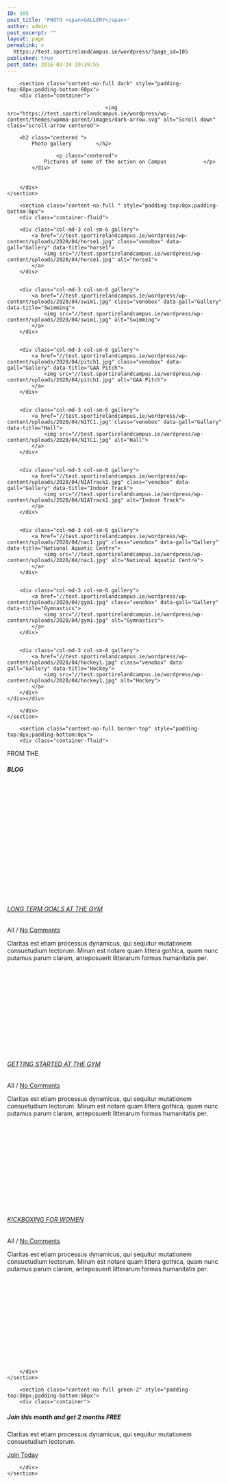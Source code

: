 ```yaml
---
ID: 105
post_title: 'PHOTO <span>GALLERY</span>'
author: admin
post_excerpt: ""
layout: page
permalink: >
  https://test.sportirelandcampus.ie/wordpress/?page_id=105
published: true
post_date: 2016-03-24 19:39:55
---
```


	    <section class="content-no-full dark" style="padding-top:60px;padding-bottom:60px">
	    <div class="container">
            
<div class="row">
	
<div class="col-md-8 col-md-push-2">
		<div class="">
		
									<img src="https://test.sportirelandcampus.ie/wordpress/wp-content/themes/wpmma-parent/images/dark-arrow.svg" alt="Scroll down" class="scroll-arrow centered">
					
        <h2 class="centered ">
            Photo gallery        </h2>

                    <p class="centered">
	            Pictures of some of the action on Campus            </p>
        	</div>
<div class="small-about ">
		<h6 class="no-underline"></h6>
	<p></p>
</div>
</div>

</div>

	    </div>
    </section>

	    <section class="content-no-full " style="padding-top:0px;padding-bottom:0px">
	    <div class="container-fluid">
            
<div class="row">
	
<div class="col-md-12 " style="padding: 0px">
	<div class="gallery_wrap ">
	
		
		<div class="col-md-3 col-sm-6 gallery">
			<a href="//test.sportirelandcampus.ie/wordpress/wp-content/uploads/2020/04/horse1.jpg" class="venobox" data-gall="Gallery" data-title="horse1">
				<img src="//test.sportirelandcampus.ie/wordpress/wp-content/uploads/2020/04/horse1.jpg" alt="horse1">
			</a>
		</div>
	
		
		<div class="col-md-3 col-sm-6 gallery">
			<a href="//test.sportirelandcampus.ie/wordpress/wp-content/uploads/2020/04/swim1.jpg" class="venobox" data-gall="Gallery" data-title="Swimming">
				<img src="//test.sportirelandcampus.ie/wordpress/wp-content/uploads/2020/04/swim1.jpg" alt="Swimming">
			</a>
		</div>
	
		
		<div class="col-md-3 col-sm-6 gallery">
			<a href="//test.sportirelandcampus.ie/wordpress/wp-content/uploads/2020/04/pitch1.jpg" class="venobox" data-gall="Gallery" data-title="GAA Pitch">
				<img src="//test.sportirelandcampus.ie/wordpress/wp-content/uploads/2020/04/pitch1.jpg" alt="GAA Pitch">
			</a>
		</div>
	
		
		<div class="col-md-3 col-sm-6 gallery">
			<a href="//test.sportirelandcampus.ie/wordpress/wp-content/uploads/2020/04/NITC1.jpg" class="venobox" data-gall="Gallery" data-title="Hall">
				<img src="//test.sportirelandcampus.ie/wordpress/wp-content/uploads/2020/04/NITC1.jpg" alt="Hall">
			</a>
		</div>
	
		
		<div class="col-md-3 col-sm-6 gallery">
			<a href="//test.sportirelandcampus.ie/wordpress/wp-content/uploads/2020/04/NIATrack1.jpg" class="venobox" data-gall="Gallery" data-title="Indoor Track">
				<img src="//test.sportirelandcampus.ie/wordpress/wp-content/uploads/2020/04/NIATrack1.jpg" alt="Indoor Track">
			</a>
		</div>
	
		
		<div class="col-md-3 col-sm-6 gallery">
			<a href="//test.sportirelandcampus.ie/wordpress/wp-content/uploads/2020/04/nac1.jpg" class="venobox" data-gall="Gallery" data-title="National Aquatic Centre">
				<img src="//test.sportirelandcampus.ie/wordpress/wp-content/uploads/2020/04/nac1.jpg" alt="National Aquatic Centre">
			</a>
		</div>
	
		
		<div class="col-md-3 col-sm-6 gallery">
			<a href="//test.sportirelandcampus.ie/wordpress/wp-content/uploads/2020/04/gym1.jpg" class="venobox" data-gall="Gallery" data-title="Gymnastics">
				<img src="//test.sportirelandcampus.ie/wordpress/wp-content/uploads/2020/04/gym1.jpg" alt="Gymnastics">
			</a>
		</div>
	
		
		<div class="col-md-3 col-sm-6 gallery">
			<a href="//test.sportirelandcampus.ie/wordpress/wp-content/uploads/2020/04/hockey1.jpg" class="venobox" data-gall="Gallery" data-title="Hockey">
				<img src="//test.sportirelandcampus.ie/wordpress/wp-content/uploads/2020/04/hockey1.jpg" alt="Hockey">
			</a>
		</div>
	</div></div>

</div>

	    </div>
    </section>

	    <section class="content-no-full border-top" style="padding-top:0px;padding-bottom:0px">
	    <div class="container-fluid">
            
<div class="row">
	
<div class="col-md-3 col-sm-6 green small-blog" style="height:342px">
	<div class="vert-align  ">
	<span>FROM THE</span>
	<h5>BLOG</h5>
</div>
</div>


<div class="col-md-3 col-sm-6" style="height:342px">
	<div class="small-blog ">
	<h6 class="no-underline"><a href="https://test.sportirelandcampus.ie/wordpress/?p=23">LONG TERM GOALS AT THE GYM</a></h6>
	<p class="date">All <span>/</span> <a href="https://test.sportirelandcampus.ie/wordpress/?p=23#respond">No Comments</a></p>
	<p>Claritas est etiam processus dynamicus, qui sequitur mutationem consuetudium lectorum. Mirum est notare quam littera gothica, quam nunc putamus parum claram, anteposuerit litterarum formas humanitatis per.</p>
</div>
</div>


<div class="col-md-3 col-sm-6" style="height:342px">
	<div class="small-blog ">
	<h6 class="no-underline"><a href="https://test.sportirelandcampus.ie/wordpress/?p=25">GETTING STARTED AT THE GYM</a></h6>
	<p class="date">All <span>/</span> <a href="https://test.sportirelandcampus.ie/wordpress/?p=25#respond">No Comments</a></p>
	<p>Claritas est etiam processus dynamicus, qui sequitur mutationem consuetudium lectorum. Mirum est notare quam littera gothica, quam nunc putamus parum claram, anteposuerit litterarum formas humanitatis per.</p>
</div>
</div>


<div class="col-md-3 col-sm-6" style="height:342px">
	<div class="small-blog ">
	<h6 class="no-underline"><a href="https://test.sportirelandcampus.ie/wordpress/?p=9">KICKBOXING FOR WOMEN</a></h6>
	<p class="date">All <span>/</span> <a href="https://test.sportirelandcampus.ie/wordpress/?p=9#respond">No Comments</a></p>
	<p>Claritas est etiam processus dynamicus, qui sequitur mutationem consuetudium lectorum. Mirum est notare quam littera gothica, quam nunc putamus parum claram, anteposuerit litterarum formas humanitatis per.</p>
</div>
</div>

</div>

	    </div>
    </section>

	    <section class="content-no-full green-2" style="padding-top:50px;padding-bottom:50px">
	    <div class="container">
            
<div class="row">
	
<div class="col-md-12 ">
	<div class="row cta ">
	<div class="col-md-10 col-sm-10">
		<h5 class="no-underline">Join this month and get 2 months FREE</h5>
		<p>Claritas est etiam processus dynamicus, qui sequitur mutationem consuetudium lectorum.</p>
	</div>
					<div class="col-md-2 col-sm-2">
			<a href="#" target="_blank" class="btn btn-primary " rel="noopener noreferrer">
				Join Today			</a>
		</div>
	</div></div>

</div>

	    </div>
    </section>


<!-- a1c30fc528789670f48950c7c5a7e9ad -->